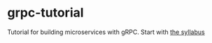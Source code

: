 # grpc-tutorial
Tutorial for building microservices with gRPC. Start with
[the syllabus](docs/syllabus.md)

